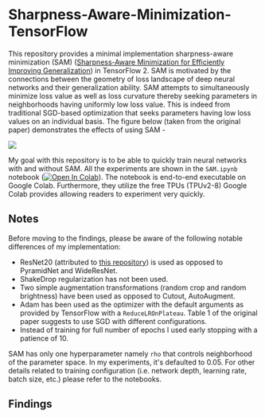 # Sharpness-Aware-Minimization-TensorFlow
This repository provides a minimal implementation sharpness-aware minimization (SAM) ([Sharpness-Aware Minimization for Efficiently Improving Generalization](https://arxiv.org/abs/2010.01412)) in TensorFlow 2. SAM is motivated by the connections between the geometry of loss landscape of deep neural networks and their generalization ability. SAM attempts to simultaneously minimize loss value as well as loss curvature thereby seeking parameters in neighborhoods having uniformly low loss value. This is indeed from traditional SGD-based optimization that seeks parameters having low loss values on an individual basis. The figure below (taken from the original paper) demonstrates the effects of using SAM - 

![](https://i.ibb.co/1zP7gJN/image.png)

My goal with this repository is to be able to quickly train neural networks with and without SAM. All the experiments are shown in the `SAM.ipynb` notebook ([![Open In Colab](https://colab.research.google.com/assets/colab-badge.svg)](https://colab.research.google.com/github/sayakpaul/Sharpness-Aware-Minimization-TensorFlow/blob/main/SAM.ipynb)). The notebook is end-to-end executable on Google Colab. Furthermore, they utilize the free TPUs (TPUv2-8) Google Colab provides allowing readers to experiment very quickly.

## Notes

Before moving to the findings, please be aware of the following notable differences of my implementation:

* ResNet20 (attributed to [this repository](https://github.com/GoogleCloudPlatform/keras-idiomatic-programmer/blob/master/zoo/resnet/resnet_cifar10.py)) is used as opposed to PyramidNet and WideResNet. 
* ShakeDrop regularization has not been used.
* Two simple augmentation transformations (random crop and random brightness) have been used as opposed to Cutout, AutoAugment. 
* Adam has been used as the optimizer with the default arguments as provided by TensorFlow with a `ReduceLROnPlateau`. Table 1 of the original paper suggests to use SGD with different configurations. 
* Instead of training for full number of epochs I used early stopping with a patience of 10.

SAM has only one hyperparameter namely `rho` that controls neighborhood of the parameter space. In my experiments, it's defaulted to 0.05. For other details related to training configuration (i.e. network depth, learning rate, batch size, etc.) please refer to the notebooks.

## Findings

